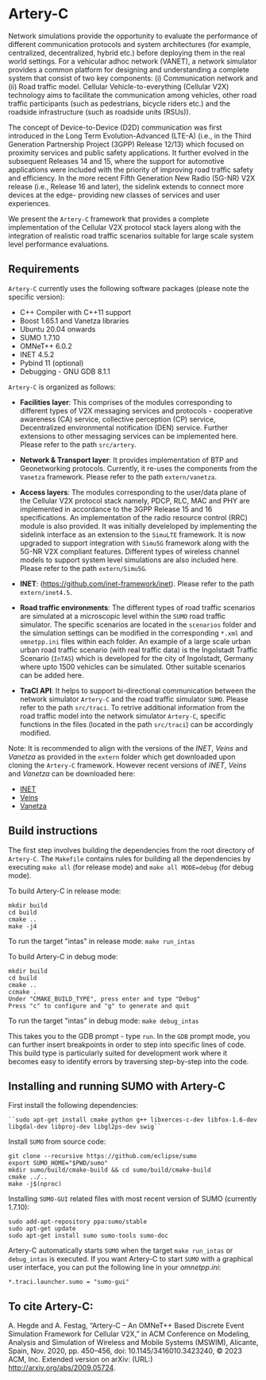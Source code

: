 # Artery-C
Network simulations provide the opportunity to evaluate the performance of different communication protocols and system architectures (for example, centralized, decentralized, hybrid etc.) before deploying them in the real world settings. For a vehicular adhoc network (VANET), a network simulator provides a common platform for designing and
understanding a complete system that consist of two key components: (i) Communication network and (ii) Road traffic model. Cellular Vehicle-to-everything (Cellular V2X) technology aims to facilitate the communication among vehicles, other road traffic participants (such as pedestrians, bicycle riders etc.) and the roadside infrastructure (such as roadside units (RSUs)). 

The concept of Device-to-Device (D2D) communication was first introduced in the Long Term Evolution-Advanced (LTE-A) (i.e., in the Third Generation Partnership Project (3GPP) Release 12/13) which focused on proximity services and public safety applications. It further evolved in the subsequent Releases 14 and 15, where the support for automotive applications were included with the priority of improving road traffic safety and efficiency. In the more recent Fifth Generation New Radio (5G-NR) V2X release (i.e., Release 16 and later), the sidelink extends to connect more devices at the edge-
providing new classes of services and user experiences.

 We present the ``Artery-C`` framework that provides a complete implementation of the Cellular V2X protocol stack layers along with the integration of realistic road traffic scenarios suitable for large scale system level performance evaluations.

## Requirements

``Artery-C`` currently uses the following software packages (please note the specific version):
* C++ Compiler with C++11 support
* Boost 1.65.1 and Vanetza libraries
* Ubuntu 20.04 onwards
* SUMO 1.7.10 
* OMNeT++ 6.0.2 
* INET 4.5.2
* Pybind 11 (optional)
* Debugging - GNU GDB 8.1.1

``Artery-C`` is organized as follows:
- **Facilities layer**: This comprises of the modules corresponding to different types of V2X messaging services and protocols - cooperative awareness (CA) service, collective perception (CP) service, Decentralized environmental notification (DEN) service. Further extensions to other messaging services can be implemented here. Please refer to the path ``src/artery``.  


- **Network & Transport layer**: It provides implementation of BTP and Geonetworking protocols. Currently, it re-uses the components from the ``Vanetza`` framework. Please refer to the path ``extern/vanetza``.  

- **Access layers**: The modules corresponding to the user/data plane of the Cellular V2X protocol stack namely, PDCP, RLC, MAC and PHY are implemented in accordance to the 3GPP Release 15 and 16 specifications. An implementation of the radio resource control (RRC) module is also provided. It was initially develeloped by implementing the sidelink interface as an extension to the ``SimuLTE`` framework. It is now upgraded to support integration with ``Simu5G`` framework along with the 5G-NR V2X compliant features. Different types of wireless channel models to support system level simulations are also included here. Please refer to the path ``extern/Simu5G``.  

- **INET**: (https://github.com/inet-framework/inet). Please refer to the path ``extern/inet4.5``.  

- **Road traffic environments**: The different types of road traffic scenarios are simulated at a microscopic level within the ``SUMO`` road traffic simulator. The specific scenarios are located in the ``scenarios`` folder and the simulation settings can be modified in the corresponding ``*.xml`` and ``omnetpp.ini`` files within each folder. An example of a large scale urban urban road traffic scenario (with real traffic data) is the Ingolstadt Traffic Scenario (``InTAS``) which is developed for the city of Ingolstadt, Germany where upto 1500 vehicles can be simulated. Other suitable scenarios can be added here.  

- **TraCI API**: It helps to support bi-directional communication between the network simulator ``Artery-C`` and the road traffic simulator ``SUMO``. Please refer to the path ``src/traci``. To retrive additional information from the road traffic model into the network simulator ``Artery-C``, specific functions in the files (located in the path ``src/traci``) can be accordingly modified.  


Note: It is recommended to align with the versions of the *INET*, *Veins* and *Vanetza* as provided in the ``extern`` folder which get downloaded upon cloning the ``Artery-C`` framework. However recent versions of *INET*, *Veins* and *Vanetza* can be downloaded here:

- [INET](https://github.com/inet-framework/inet)
- [Veins](https://github.com/sommer/veins)
- [Vanetza](https://github.com/riebl/vanetza)

## Build instructions
The first step involves building the dependencies from the root directory of ``Artery-C``. The ``Makefile`` contains rules for building all the dependencies by executing ``make all`` (for release mode) and ``make all MODE=debug`` (for debug mode).

To build Artery-C in release mode:

	mkdir build
	cd build
	cmake ..
	make -j4

To run the target "intas" in release mode:
``make run_intas``
	

To build Artery-C in debug mode:
	 
	mkdir build
	cd build
	cmake ..
	ccmake .
	Under "CMAKE_BUILD_TYPE", press enter and type "Debug"
	Press "c" to configure and "g" to generate and quit
	
To run the target "intas" in debug mode:
	``make debug_intas``

This takes you to the GDB prompt - type ``run``. In the ``GDB`` prompt mode, you can further insert breakpoints in order to step into specific lines of code. This build type is particularly suited for development work where it becomes easy to identify errors by traversing step-by-step into the code.


## Installing and running SUMO with Artery-C

First install the following dependencies:

	``sudo apt-get install cmake python g++ libxerces-c-dev libfox-1.6-dev libgdal-dev libproj-dev libgl2ps-dev swig``

Install ``SUMO`` from source code:

	git clone --recursive https://github.com/eclipse/sumo
 	export SUMO_HOME="$PWD/sumo"
 	mkdir sumo/build/cmake-build && cd sumo/build/cmake-build
 	cmake ../..
 	make -j$(nproc)

Installing ``SUMO-GUI`` related files with most recent version of SUMO (currently 1.7.10):

	sudo add-apt-repository ppa:sumo/stable
	sudo apt-get update
	sudo apt-get install sumo sumo-tools sumo-doc

Artery-C automatically starts ``SUMO`` when the target ``make run_intas`` or ``debug_intas`` is executed. If you want Artery-C to start ``SUMO`` with a graphical user interface, you can put the following line in your *omnetpp.ini*:

    *.traci.launcher.sumo = "sumo-gui"
    
## To cite Artery-C:
A. Hegde and A. Festag, “Artery-C – An OMNeT++ Based Discrete Event Simulation Framework for Cellular V2X,” in ACM Conference on Modeling, Analysis and Simulation of Wireless and Mobile Systems (MSWIM), Alicante, Spain, Nov. 2020, pp. 450–456, doi: 10.1145/3416010.3423240, © 2023 ACM, Inc. Extended version on arXiv: (URL:) http://arxiv.org/abs/2009.05724.
